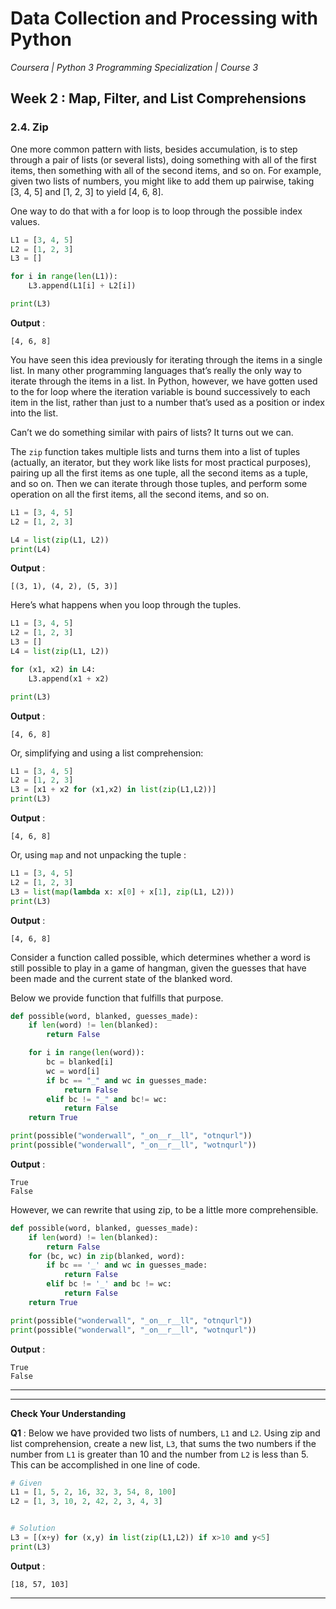 # Data Collection and Processing with Python
*Coursera | Python 3 Programming Specialization | Course 3*

## Week 2 : Map, Filter, and List Comprehensions
### 2.4. Zip

One more common pattern with lists, besides accumulation, is to step through a pair of lists (or several lists), doing something with all of the first items, then something with all of the second items, and so on. For example, given two lists of numbers, you might like to add them up pairwise, taking [3, 4, 5] and [1, 2, 3] to yield [4, 6, 8].

One way to do that with a for loop is to loop through the possible index values.


```python
L1 = [3, 4, 5]
L2 = [1, 2, 3]
L3 = []

for i in range(len(L1)):
	L3.append(L1[i] + L2[i])

print(L3)
```

**Output** :

```
[4, 6, 8]
```

You have seen this idea previously for iterating through the items in a single list. In many other programming languages that’s really the only way to iterate through the items in a list. In Python, however, we have gotten used to the for loop where the iteration variable is bound successively to each item in the list, rather than just to a number that’s used as a position or index into the list.

Can’t we do something similar with pairs of lists? It turns out we can.

The `zip` function takes multiple lists and turns them into a list of tuples (actually, an iterator, but they work like lists for most practical purposes), pairing up all the first items as one tuple, all the second items as a tuple, and so on. Then we can iterate through those tuples, and perform some operation on all the first items, all the second items, and so on.

```python
L1 = [3, 4, 5]
L2 = [1, 2, 3]

L4 = list(zip(L1, L2))
print(L4)
```

**Output** :

```
[(3, 1), (4, 2), (5, 3)]
```

Here’s what happens when you loop through the tuples.

```python
L1 = [3, 4, 5]
L2 = [1, 2, 3]
L3 = []
L4 = list(zip(L1, L2))

for (x1, x2) in L4:
	L3.append(x1 + x2)

print(L3)
```

**Output** :

```
[4, 6, 8]
```

Or, simplifying and using a list comprehension:

```python
L1 = [3, 4, 5]
L2 = [1, 2, 3]
L3 = [x1 + x2 for (x1,x2) in list(zip(L1,L2))]
print(L3)
```

**Output** :

```
[4, 6, 8]
```

Or, using `map` and not unpacking the tuple :


```python
L1 = [3, 4, 5]
L2 = [1, 2, 3]
L3 = list(map(lambda x: x[0] + x[1], zip(L1, L2)))
print(L3)
```

**Output** :

```
[4, 6, 8]
```

Consider a function called possible, which determines whether a word is still possible to play in a game of hangman, given the guesses that have been made and the current state of the blanked word.

Below we provide function that fulfills that purpose.



```python
def possible(word, blanked, guesses_made):
	if len(word) != len(blanked):
		return False

	for i in range(len(word)):
		bc = blanked[i]
		wc = word[i]
		if bc == "_" and wc in guesses_made:
			return False
		elif bc != "_" and bc!= wc:
			return False
	return True

print(possible("wonderwall", "_on__r__ll", "otnqurl"))
print(possible("wonderwall", "_on__r__ll", "wotnqurl"))
```

**Output** :

```
True
False
```

However, we can rewrite that using zip, to be a little more comprehensible.

```python
def possible(word, blanked, guesses_made):
    if len(word) != len(blanked):
        return False
    for (bc, wc) in zip(blanked, word):
        if bc == '_' and wc in guesses_made:
            return False
        elif bc != '_' and bc != wc:
            return False
    return True

print(possible("wonderwall", "_on__r__ll", "otnqurl"))
print(possible("wonderwall", "_on__r__ll", "wotnqurl"))
```

**Output** :

```
True
False
```

-------
--------

**Check Your Understanding**

**Q1** : Below we have provided two lists of numbers, `L1` and `L2`. Using zip and list comprehension, create a new list, `L3`, that sums the two numbers if the number from `L1` is greater than 10 and the number from `L2` is less than 5. This can be accomplished in one line of code.

```python
# Given
L1 = [1, 5, 2, 16, 32, 3, 54, 8, 100]
L2 = [1, 3, 10, 2, 42, 2, 3, 4, 3]


# Solution
L3 = [(x+y) for (x,y) in list(zip(L1,L2)) if x>10 and y<5]
print(L3)
```

**Output** :

```
[18, 57, 103]
```


------

